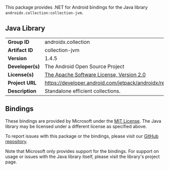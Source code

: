 This package provides .NET for Android bindings for the Java library `androidx.collection:collection-jvm`.

## Java Library

| | |
|-|-|
| **Group ID** | androidx.collection |
| **Artifact ID** | collection-jvm |
| **Version** | 1.4.5 |
| **Developer(s)** | The Android Open Source Project |
| **License(s)** | [The Apache Software License, Version 2.0](http://www.apache.org/licenses/LICENSE-2.0.txt) |
| **Project URL** | https://developer.android.com/jetpack/androidx/releases/collection#1.4.5 |
| **Description** | Standalone efficient collections. |

## Bindings

These bindings are provided by Microsoft under the [MIT License](https://opensource.org/licenses/MIT). The Java
library may be licensed under a different license as specified above.

To report issues with this package or the bindings, please visit our [GitHub repository](https://aka.ms/android-libraries).

Note that Microsoft only provides support for the bindings. For support on
usage or issues with the Java library itself, please visit the library's project page.
